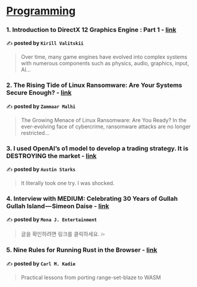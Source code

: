 
<h1><a href=https://medium.com/tag/programming/recommended target="_blank" rel="noopener noreferrer">Programming</a></h1>
<h3>1. Introduction to DirectX 12 Graphics Engine : Part 1 - <a href="https://medium.com/@cybeaster/introduction-to-directx-12-graphics-engine-part-1-2ecdf5e6e4c0" target="_blank" rel="noopener noreferrer">link</a></h3>

✍️ **posted by `Kirill Valitskii`**

<blockquote>Over time, many game engines have evolved into complex systems with numerous components such as physics, audio, graphics, input, AI…</blockquote>

<h3>2. The Rising Tide of Linux Ransomware: Are Your Systems Secure Enough? - <a href="https://medium.com/insightful-echoes/the-rising-tide-of-linux-ransomware-are-your-systems-secure-enough-98c99fc110ea" target="_blank" rel="noopener noreferrer">link</a></h3>

✍️ **posted by `Zammaar Malhi`**

<blockquote>The Growing Menace of Linux Ransomware: Are You Ready?
In the ever-evolving face of cybercrime, ransomware attacks are no longer restricted…</blockquote>

<h3>3. I used OpenAI’s o1 model to develop a trading strategy. It is DESTROYING the market - <a href="https://medium.com/datadriveninvestor/i-used-openais-o1-model-to-develop-a-trading-strategy-it-is-destroying-the-market-576a6039e8fa" target="_blank" rel="noopener noreferrer">link</a></h3>

✍️ **posted by `Austin Starks`**

<blockquote>It literally took one try. I was shocked.</blockquote>

<h3>4. Interview with MEDIUM: Celebrating 30 Years of Gullah Gullah Island — Simeon Daise - <a href="https://medium.com/@monajproductionsllc/interview-with-medium-celebrating-30-years-of-gullah-gullah-island-simeon-daise-0491703e91aa" target="_blank" rel="noopener noreferrer">link</a></h3>

✍️ **posted by `Mona J. Entertainment`**

<blockquote>글을 확인하려면 링크를 클릭하세요. ⌲</blockquote>

<h3>5. Nine Rules for Running Rust in the Browser - <a href="https://medium.com/towards-data-science/nine-rules-for-running-rust-in-the-browser-8228353649d1" target="_blank" rel="noopener noreferrer">link</a></h3>

✍️ **posted by `Carl M. Kadie`**

<blockquote>Practical lessons from porting range-set-blaze to WASM</blockquote>

